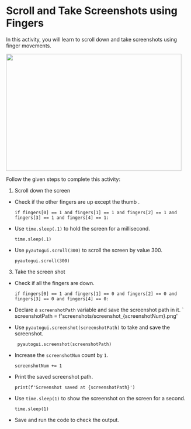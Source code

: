 Scroll and Take Screenshots using Fingers
==========================================


In this activity, you will learn to scroll down and take screenshots using finger movements.




<img src= "https://s3.amazonaws.com/media-p.slid.es/uploads/2071954/images/10502651/Slide_8_GIF_C.gif" width = "480" height = "320">






Follow the given steps to complete this activity:


1. Scroll down the screen


* Check if the other fingers are up except the thumb .
     
    `if fingers[0] == 1 and fingers[1] == 1 and fingers[2] == 1 and fingers[3] == 1 and fingers[4] == 1:`


* Use `time.sleep(.1)` to hold the screen for a millisecond.
     
    `time.sleep(.1)`


* Use  `pyautogui.scroll(300)` to scroll the screen by value 300.


    `pyautogui.scroll(300)`
                     
                    
3. Take the screen shot


* Check if all the fingers are down.


    `if fingers[0] == 1 and fingers[1] == 0 and fingers[2] == 0 and fingers[3] == 0 and fingers[4] == 0:`


* Declare a `screenshotPath` variable and save the screenshot path in it.
    ` screenshotPath = f'screenshots/screenshot_{screenshotNum}.png'
                   
   
* Use `pyautogui.screenshot(screenshotPath)` to take and save the screenshot.


    ` pyautogui.screenshot(screenshotPath)`




* Increase the `screenshotNum` count by `1`.
   
    `screenshotNum += 1`


* Print the saved screenshot path.


    `print(f'Screenshot saved at {screenshotPath}')`


* Use `time.sleep(1)` to show the screenshot on the screen for a second.


    `time.sleep(1)`


* Save and run the code to check the output.